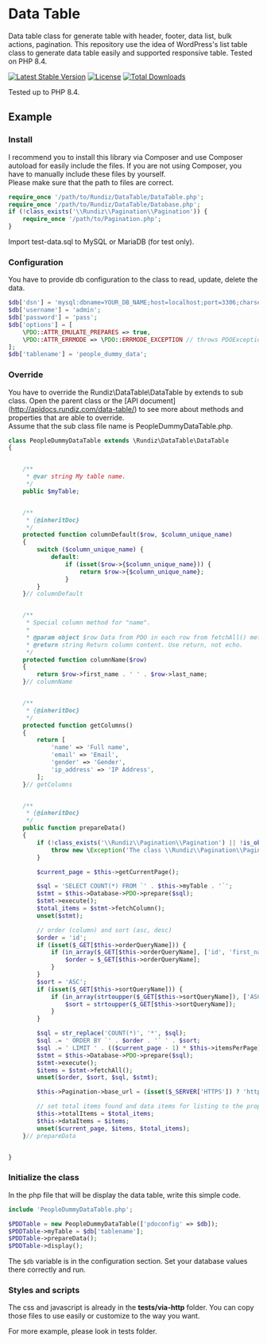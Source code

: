 # Data Table

Data table class for generate table with header, footer, data list, bulk actions, pagination. 
This repository use the idea of WordPress's list table class to generate data table easily and supported responsive table. 
Tested on PHP 8.4.

[![Latest Stable Version](https://poser.pugx.org/rundiz/data-table/v/stable)](https://packagist.org/packages/rundiz/data-table)
[![License](https://poser.pugx.org/rundiz/data-table/license)](https://packagist.org/packages/rundiz/data-table)
[![Total Downloads](https://poser.pugx.org/rundiz/data-table/downloads)](https://packagist.org/packages/rundiz/data-table)

Tested up to PHP 8.4.

## Example

### Install
I recommend you to install this library via Composer and use Composer autoload for easily include the files. If you are not using Composer, you have to manually include these files by yourself.<br>
Please make sure that the path to files are correct.

```php
require_once '/path/to/Rundiz/DataTable/DataTable.php';
require_once '/path/to/Rundiz/DataTable/Database.php';
if (!class_exists('\\Rundiz\\Pagination\\Pagination')) {
    require_once '/path/to/Pagination.php';
}
```

Import test-data.sql to MySQL or MariaDB (for test only).

### Configuration
You have to provide db configuration to the class to read, update, delete the data.

```php
$db['dsn'] = 'mysql:dbname=YOUR_DB_NAME;host=localhost;port=3306;charset=UTF8';
$db['username'] = 'admin';
$db['password'] = 'pass';
$db['options'] = [
    \PDO::ATTR_EMULATE_PREPARES => true,
    \PDO::ATTR_ERRMODE => \PDO::ERRMODE_EXCEPTION // throws PDOException.
];
$db['tablename'] = 'people_dummy_data';
```

### Override
You have to override the Rundiz\DataTable\DataTable by extends to sub class. Open the parent class or the [API document] (http://apidocs.rundiz.com/data-table/) to see more about methods and properties that are able to override.<br>
Assume that the sub class file name is PeopleDummyDataTable.php.

```php
class PeopleDummyDataTable extends \Rundiz\DataTable\DataTable
{


    /**
     * @var string My table name.
     */
    public $myTable;


    /**
     * {@inheritDoc}
     */
    protected function columnDefault($row, $column_unique_name)
    {
        switch ($column_unique_name) {
            default:
                if (isset($row->{$column_unique_name})) {
                    return $row->{$column_unique_name};
                }
        }
    }// columnDefault


    /**
     * Special column method for "name".
     * 
     * @param object $row Data from PDO in each row from fetchAll() method.
     * @return string Return column content. Use return, not echo.
     */
    protected function columnName($row)
    {
        return $row->first_name . ' ' . $row->last_name;
    }// columnName


    /**
     * {@inheritDoc}
     */
    protected function getColumns()
    {
        return [
            'name' => 'Full name',
            'email' => 'Email',
            'gender' => 'Gender',
            'ip_address' => 'IP Address',
        ];
    }// getColumns


    /**
     * {@inheritDoc}
     */
    public function prepareData()
    {
        if (!class_exists('\\Rundiz\\Pagination\\Pagination') || !is_object($this->Pagination)) {
            throw new \Exception('The class \\Rundiz\\Pagination\\Pagination is not exists, please install rundiz/pagination class.');
        }

        $current_page = $this->getCurrentPage();

        $sql = 'SELECT COUNT(*) FROM `' . $this->myTable . '`';
        $stmt = $this->Database->PDO->prepare($sql);
        $stmt->execute();
        $total_items = $stmt->fetchColumn();
        unset($stmt);

        // order (column) and sort (asc, desc)
        $order = 'id';
        if (isset($_GET[$this->orderQueryName])) {
            if (in_array($_GET[$this->orderQueryName], ['id', 'first_name', 'last_name', 'email', 'gender', 'ip_address'])) {
                $order = $_GET[$this->orderQueryName];
            }
        }
        $sort = 'ASC';
        if (isset($_GET[$this->sortQueryName])) {
            if (in_array(strtoupper($_GET[$this->sortQueryName]), ['ASC', 'DESC'])) {
                $sort = strtoupper($_GET[$this->sortQueryName]);
            }
        }

        $sql = str_replace('COUNT(*)', '*', $sql);
        $sql .= ' ORDER BY `' . $order . '` ' . $sort;
        $sql .= ' LIMIT ' . (($current_page - 1) * $this->itemsPerPage) . ', ' . $this->itemsPerPage;
        $stmt = $this->Database->PDO->prepare($sql);
        $stmt->execute();
        $items = $stmt->fetchAll();
        unset($order, $sort, $sql, $stmt);

        $this->Pagination->base_url = (isset($_SERVER['HTTPS']) ? 'https://' : 'http://') . $_SERVER['HTTP_HOST'] . $_SERVER['PHP_SELF'] . '?' . $this->paginationQueryName . '=%PAGENUMBER%';

        // set total items found and data items for listing to the properties.
        $this->totalItems = $total_items;
        $this->dataItems = $items;
        unset($current_page, $items, $total_items);
    }// prepareData


}
```

### Initialize the class
In the php file that will be display the data table, write this simple code.

```php
include 'PeopleDummyDataTable.php';

$PDDTable = new PeopleDummyDataTable(['pdoconfig' => $db]);
$PDDTable->myTable = $db['tablename'];
$PDDTable->prepareData();
$PDDTable->display();
```

The `$db` variable is in the configuration section. Set your database values there correctly and run.

### Styles and scripts
The css and javascript is already in the **tests/via-http** folder. You can copy those files to use easily or customize to the way you want.

For more example, please look in tests folder.